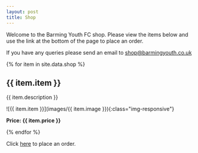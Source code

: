 ```yaml
---
layout: post
title: Shop
---
```


Welcome to the Barming Youth FC shop. Please view the items below and use the link at the bottom of the page to place an order. 

If you have any queries please send an email to [shop@barmingyouth.co.uk](mailto:shop@barmingyouth.co.uk)

{% for item in site.data.shop %}
## {{ item.item }}

{{ item.description }}

![{{ item.item }}](images/{{  item.image }}){:class="img-responsive"} 

<strong>Price: {{ item.price }}</strong>


{% endfor %}


Click [here](https://goo.gl/forms/3kFzIJfmqhdO0iq33) to place an order.
